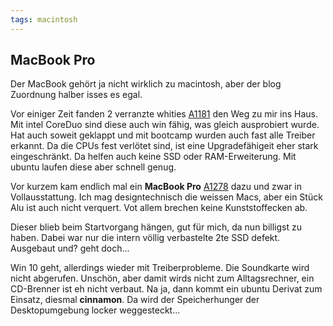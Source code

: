 ```yaml
---
tags: macintosh
---
```

## MacBook Pro
Der MacBook gehört ja nicht wirklich zu macintosh, aber der blog Zuordnung halber isses es egal.

Vor einiger Zeit fanden 2 verranzte whities [A1181](https://everymac.com/systems/apple/macbook/specs/macbook_2.0_white.html) den Weg zu mir ins Haus. Mit intel CoreDuo sind diese auch win fähig, was gleich ausprobiert wurde. Hat auch soweit geklappt und mit bootcamp wurden auch fast alle Treiber erkannt. Da die CPUs fest verlötet sind, ist eine Upgradefähigeit eher stark eingeschränkt. Da helfen auch keine SSD oder RAM-Erweiterung.
Mit ubuntu laufen diese aber schnell genug.

Vor kurzem kam endlich mal ein **MacBook Pro** [A1278](https://everymac.com/systems/apple/macbook/specs/macbook-core-2-duo-2.4-aluminum-13-late-2008-unibody-specs.html) dazu und zwar in Vollausstattung. Ich mag designtechnisch die weissen Macs, aber ein Stück Alu ist auch nicht verquert. Vot allem brechen keine Kunststoffecken ab.

Dieser blieb beim Startvorgang hängen, gut für mich, da nun billigst zu haben. Dabei war nur die intern völlig verbastelte 2te SSD defekt. Ausgebaut und? geht doch...

Win 10 geht, allerdings wieder mit Treiberprobleme. Die Soundkarte wird nicht abgerufen. Unschön, aber damit wirds nicht zum Alltagsrechner, ein CD-Brenner ist eh nicht verbaut. Na ja, dann kommt ein ubuntu Derivat zum Einsatz, diesmal **cinnamon**. Da wird der Speicherhunger der Desktopumgebung locker weggesteckt...
